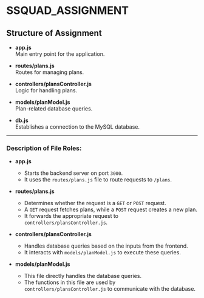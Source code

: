 # SSQUAD_ASSIGNMENT

## Structure of Assignment

- **app.js**  
  Main entry point for the application.

- **routes/plans.js**  
  Routes for managing plans.

- **controllers/plansController.js**  
  Logic for handling plans.

- **models/planModel.js**  
  Plan-related database queries.

- **db.js**  
  Establishes a connection to the MySQL database.

---

### Description of File Roles:

- **app.js**  
  - Starts the backend server on port `3000`.  
  - It uses the `routes/plans.js` file to route requests to `/plans`.

- **routes/plans.js**  
  - Determines whether the request is a `GET` or `POST` request.  
  - A `GET` request fetches plans, while a `POST` request creates a new plan.  
  - It forwards the appropriate request to `controllers/plansController.js`.

- **controllers/plansController.js**  
  - Handles database queries based on the inputs from the frontend.  
  - It interacts with `models/planModel.js` to execute these queries.

- **models/planModel.js**  
  - This file directly handles the database queries.  
  - The functions in this file are used by `controllers/plansController.js` to communicate with the database.

